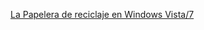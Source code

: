 [ La Papelera de reciclaje en Windows Vista/7](http://neosysforensics.blogspot.com/2010/02/la-papelera-de-reciclaje-en-windows.html)